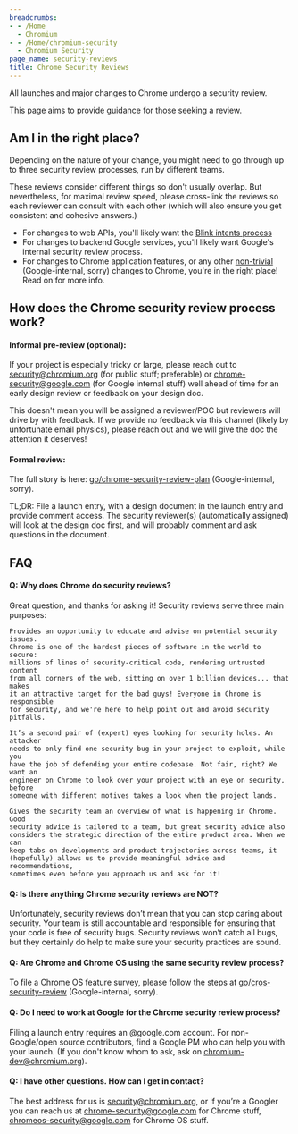 ```yaml
---
breadcrumbs:
- - /Home
  - Chromium
- - /Home/chromium-security
  - Chromium Security
page_name: security-reviews
title: Chrome Security Reviews
---
```


All launches and major changes to Chrome undergo a security review.

This page aims to provide guidance for those seeking a review.

## Am I in the right place?

Depending on the nature of your change, you might need to go through up to three security
review processes, run by different teams.

These reviews consider different things so don't usually overlap. But nevertheless,
for maximal review speed, please cross-link the reviews so each reviewer can consult with
each other (which will also ensure you get consistent and cohesive answers.)

- For changes to web APIs, you'll likely want the
[Blink intents process](https://www.chromium.org/blink/launching-features/)
- For changes to backend Google services, you'll likely want Google's internal security review
process.
- For changes to Chrome application features, or any other
[non-trivial](http://go/chrome-launch#criteria) (Google-internal, sorry) changes to Chrome,
you're in the right place! Read on for more info.

## How does the Chrome security review process work?

#### Informal pre-review (optional):

If your project is especially tricky or large, please reach out to security@chromium.org
(for public stuff; preferable) or chrome-security@google.com (for Google internal stuff)
well ahead of time for an early design review or feedback on your design doc.

This doesn't mean you will be assigned a reviewer/POC but reviewers will drive by with
feedback. If we provide no feedback via this channel (likely by unfortunate email physics),
please reach out and we will give the doc the attention it deserves!

#### Formal review:

The full story is here:
[go/chrome-security-review-plan](http://go/chrome-security-review-plan)
(Google-internal, sorry).

TL;DR: File a launch entry, with a design document in the launch entry and provide comment
access. The security reviewer(s) (automatically assigned) will look at the design doc first,
and will probably comment and ask questions in the document.

## FAQ

#### Q: Why does Chrome do security reviews?

Great question, and thanks for asking it! Security reviews serve three main
purposes:

    Provides an opportunity to educate and advise on potential security issues.
    Chrome is one of the hardest pieces of software in the world to secure:
    millions of lines of security-critical code, rendering untrusted content
    from all corners of the web, sitting on over 1 billion devices... that makes
    it an attractive target for the bad guys! Everyone in Chrome is responsible
    for security, and we're here to help point out and avoid security pitfalls.

    It’s a second pair of (expert) eyes looking for security holes. An attacker
    needs to only find one security bug in your project to exploit, while you
    have the job of defending your entire codebase. Not fair, right? We want an
    engineer on Chrome to look over your project with an eye on security, before
    someone with different motives takes a look when the project lands.

    Gives the security team an overview of what is happening in Chrome. Good
    security advice is tailored to a team, but great security advice also
    considers the strategic direction of the entire product area. When we can
    keep tabs on developments and product trajectories across teams, it
    (hopefully) allows us to provide meaningful advice and recommendations,
    sometimes even before you approach us and ask for it!

#### Q: Is there anything Chrome security reviews are NOT?

Unfortunately, security reviews don’t mean that you can stop caring about
security. Your team is still accountable and responsible for ensuring that your
code is free of security bugs. Security reviews won’t catch all bugs, but they
certainly do help to make sure your security practices are sound.

#### Q: Are Chrome and Chrome OS using the same security review process?

To file a Chrome OS feature survey, please follow the steps at
[go/cros-security-review](http://go/cros-security-review) (Google-internal, sorry).

#### Q: Do I need to work at Google for the Chrome security review process?

Filing a launch entry requires an @google.com account. For
non-Google/open source contributors, find a Google PM who can help you with your
launch. (If you don't know whom to ask, ask on chromium-dev@chromium.org).

#### Q: I have other questions. How can I get in contact?

The best address for us is security@chromium.org, or if you’re a Googler you can
reach us at chrome-security@google.com for Chrome stuff,
chromeos-security@google.com for Chrome OS stuff.
